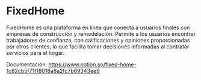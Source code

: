 # FixedHome
FixedHome es una plataforma en línea que conecta a usuarios finales con empresas de construcción y remodelación. Permite a los usuarios encontrar trabajadores de confianza, con calificaciones y opiniones proporcionadas por otros clientes, lo que facilita tomar decisiones informadas al contratar servicios para el hogar.

Documentación: https://www.notion.so/fixed-home-1c82cb5f71f18018a8a2fc7b69343ee9
